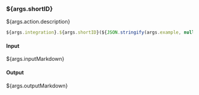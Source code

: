 ### ${args.shortID}
${args.action.description}


```js
${args.integration}.${args.shortID}(${JSON.stringify(args.example, null, 2)}, context)
```

#### Input
${args.inputMarkdown}

#### Output
${args.outputMarkdown}

